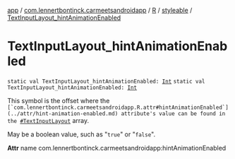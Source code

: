 [app](../../../index.md) / [com.lennertbontinck.carmeetsandroidapp](../../index.md) / [R](../index.md) / [styleable](index.md) / [TextInputLayout_hintAnimationEnabled](./-text-input-layout_hint-animation-enabled.md)

# TextInputLayout_hintAnimationEnabled

`static val TextInputLayout_hintAnimationEnabled: `[`Int`](https://kotlinlang.org/api/latest/jvm/stdlib/kotlin/-int/index.html)
`static val TextInputLayout_hintAnimationEnabled: `[`Int`](https://kotlinlang.org/api/latest/jvm/stdlib/kotlin/-int/index.html)

This symbol is the offset where the ``[`com.lennertbontinck.carmeetsandroidapp.R.attr#hintAnimationEnabled`](../attr/hint-animation-enabled.md) attribute's value can be found in the ``[`#TextInputLayout`](-text-input-layout.md) array.

May be a boolean value, such as "`true`" or "`false`".

**Attr**
name com.lennertbontinck.carmeetsandroidapp:hintAnimationEnabled


